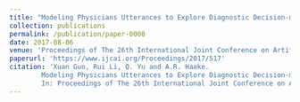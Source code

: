 ```yaml
---
title: "Modeling Physicians Utterances to Explore Diagnostic Decision-making"
collection: publications
permalink: /publication/paper-0008
date: 2017-08-06
venue: 'Proceedings of The 26th International Joint Conference on Artificial Intelligence (IJCAI 2017)'
paperurl: 'https://www.ijcai.org/Proceedings/2017/517'
citation: 'Xuan Guo, Rui Li, Q. Yu and A.R. Haake.
        Modeling Physicians Utterances to Explore Diagnostic Decision-making.
        In: Proceedings of The 26th International Joint Conference on Artificial Intelligence (IJCAI 2017), 3700-3706, August 2017.'
---
```


